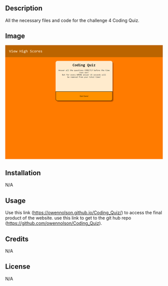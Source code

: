 # <Coding Quiz>

## Description

All the necessary files and code for the challenge 4 Coding Quiz. 

## Image 
![image](./images/_C__Users_owenn_bootcamp_assignments_Coding_Quiz_index.html.png)

## Installation

N/A

## Usage

Use this link (https://owennolson.github.io/Coding_Quiz/) to access the final product of the website.
use this link to get to the git hub repo (https://github.com/owennolson/Coding_Quiz).

## Credits

N/A

## License

N/A
